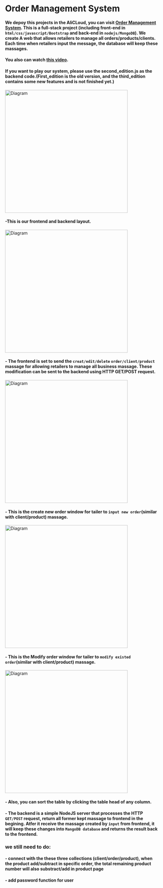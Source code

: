 # Order Management System


#### We depoy this projects in the AliCLoud, you can visit [Order Management System](http://tntrpg.com:5000). This is a full-stack project (including front-end in `html/css/javascript/Bootstrap` and back-end in `nodejs/MongoDB`). We create A web that allows retailers to manage all orders/products/clients. Each time when retailers input the message, the database will keep these massages.

#### You also can watch [this video](https://www.youtube.com/watch?v=KWPD5X_TJEg).

#### If you want to play our system, please use the second_edition.js as the backend code.(First_edition is the old version, and the third_edition contains some new features and is not finished yet.)


<img alt="Diagram" src="https://github.com/ourarash/nodejs_fullstack/blob/master/diagram.png?raw=true" width="400" text-align="center">

#### -This is our frontend and backend layout.
<img alt="Diagram" src = "layout.png" width="400" text-align="center">


#### - The frontend is set to send the `creat/edit/delete`  `order/client/product` massage for allowing retailers to manage all business massage. These modification can be sent to the backend using HTTP GET/POST request. 
<img alt="Diagram" src = "main_page.png" width="400" text-align="center">


#### - This is the create new order window for tailer to `input new order`(similar with client/product) massage.
<img alt="Diagram" src = "create_window.png" width="400" text-align="center">


#### - This is the Modify order window for tailer to `modify existed order`(similar with client/product) massage.
<img alt="Diagram" src = "modify_window.png" width="400" text-align="center">



#### - Also, you can sort the table by clicking the table head of any column.

#### - The backend is a simple NodeJS server that processes the HTTP `GET/POST` request, return all former kept massage to frontend in the begining. Atfer it receive the massage created by `input` from frontend, it will keep these changes into `MangoDB database` and returns the result back to the frontend.


### we still need to do:
#### - connect with the these three collections (client/order/product), when the product add/subtract in specific order, the total remaining product number will also substract/add in product page
#### - add password function for user
